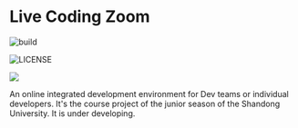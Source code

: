 # Live Coding Zoom

![build](https://img.shields.io/appveyor/ci/ai-shandong-university/live-coding-zoom.svg?style=flat-square)

![LICENSE](https://img.shields.io/github/license/ai-shandong-university/live-coding-zoom.svg?style=flat-square)

![](https://img.shields.io/docker/automated/ai-shandong-university/live-coding-zoom.svg?style=flat-square)

An online integrated development environment for Dev teams or individual developers. It's the course project of the junior season of the Shandong University. It is under developing.



